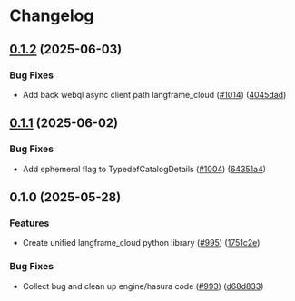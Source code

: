 # Changelog

## [0.1.2](https://github.com/typedef-systems/typedef/compare/lib_python_langframe_cloud@v0.1.1...lib_python_langframe_cloud@v0.1.2) (2025-06-03)


### Bug Fixes

* Add back webql async client path langframe_cloud ([#1014](https://github.com/typedef-systems/typedef/issues/1014)) ([4045dad](https://github.com/typedef-systems/typedef/commit/4045dadf052b6fc0382208f2687354c86832dd0d))

## [0.1.1](https://github.com/typedef-systems/typedef/compare/lib_python_langframe_cloud@v0.1.0...lib_python_langframe_cloud@v0.1.1) (2025-06-02)


### Bug Fixes

* Add ephemeral flag to TypedefCatalogDetails ([#1004](https://github.com/typedef-systems/typedef/issues/1004)) ([64351a4](https://github.com/typedef-systems/typedef/commit/64351a4a1b33a0c62cec3a3590fe48005226ed60))

## 0.1.0 (2025-05-28)


### Features

* Create unified langframe_cloud python library ([#995](https://github.com/typedef-systems/typedef/issues/995)) ([1751c2e](https://github.com/typedef-systems/typedef/commit/1751c2efaf79d14f3d92b1ad5f998caa6232bc16))


### Bug Fixes

* Collect bug and clean up engine/hasura code ([#993](https://github.com/typedef-systems/typedef/issues/993)) ([d68d833](https://github.com/typedef-systems/typedef/commit/d68d833d84e3ba341f6b96e4c193b602fd4e58d1))
